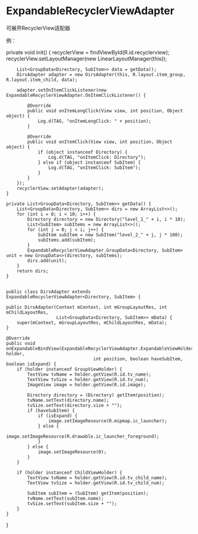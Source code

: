 # ExpandableRecyclerViewAdapter
可展开RecyclerView适配器

例：

private void init() {
        recyclerView = findViewById(R.id.recyclerview);
        recyclerView.setLayoutManager(new LinearLayoutManager(this));

        List<GroupData<Directory, SubItem>> data = getData();
        DirsAdapter adapter = new DirsAdapter(this, R.layout.item_group, R.layout.item_child, data);

        adapter.setOnItemClickListener(new ExpandableRecyclerViewAdapter.OnItemClickListener() {

            @Override
            public void onItemLongClick(View view, int position, Object object) {
                Log.d(TAG, "onItemLongClick: " + position);
            }

            @Override
            public void onItemClick(View view, int position, Object object) {
                if (object instanceof Directory) {
                    Log.d(TAG, "onItemClick: Directory");
                } else if (object instanceof SubItem) {
                    Log.d(TAG, "onItemClick: SubItem");
                }
            }
        });
        recyclerView.setAdapter(adapter);
    }

    private List<GroupData<Directory, SubItem>> getData() {
        List<GroupData<Directory, SubItem>> dirs = new ArrayList<>();
        for (int i = 0; i < 10; i++) {
            Directory directory = new Directory("level_1_" + i, i * 10);
            List<SubItem> subItems = new ArrayList<>();
            for (int j = 0; j < i; j++) {
                SubItem subItem = new SubItem("level_2_" + j, j * 100);
                subItems.add(subItem);
            }
            ExpandableRecyclerViewAdapter.GroupData<Directory, SubItem> unit = new GroupData<>(directory, subItems);
            dirs.add(unit);
        }
        return dirs;
    }
    
    
    public class DirsAdapter extends ExpandableRecyclerViewAdapter<Directory, SubItem> {

    public DirsAdapter(Context mContext, int mGroupLayoutRes, int mChildLayoutRes,
                       List<GroupData<Directory, SubItem>> mData) {
        super(mContext, mGroupLayoutRes, mChildLayoutRes, mData);
    }

    @Override
    public void onExpandableBindView(ExpandableRecyclerViewAdapter.ExpandableViewHolder holder,
                                     int position, boolean haveSubItem, boolean isExpand) {
        if (holder instanceof GroupViewHolder) {
            TextView tvName = holder.getView(R.id.tv_name);
            TextView tvSize = holder.getView(R.id.tv_num);
            ImageView image = holder.getView(R.id.image);

            Directory directory = (Directory) getItem(position);
            tvName.setText(directory.name);
            tvSize.setText(directory.size + "");
            if (haveSubItem) {
                if (isExpand) {
                    image.setImageResource(R.mipmap.ic_launcher);
                } else {
                    image.setImageResource(R.drawable.ic_launcher_foreground);
                }
            } else {
                image.setImageResource(0);
            }
        }

        if (holder instanceof ChildViewHolder) {
            TextView tvName = holder.getView(R.id.tv_child_name);
            TextView tvSize = holder.getView(R.id.tv_child_num);

            SubItem subItem = (SubItem) getItem(position);
            tvName.setText(subItem.name);
            tvSize.setText(subItem.size + "");
        }
    }
}
